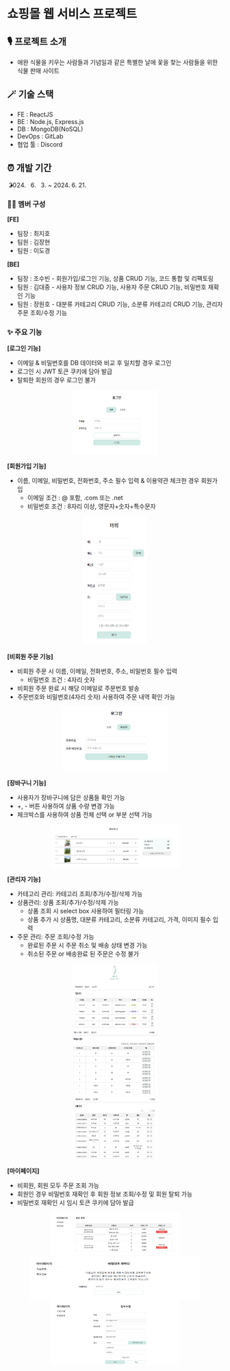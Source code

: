 # 쇼핑몰 웹 서비스 프로젝트
## 🎙️ 프로젝트 소개
- 애완 식물을 키우는 사람들과 기념일과 같은 특별한 날에 꽃을 찾는 사람들을 위한 식물 판매 사이트

## 🪄 기술 스택
- FE : ReactJS
- BE : Node.js, Express.js
- DB : MongoDB(NoSQL)
- DevOps : GitLab
- 협업 툴 : Discord

## ⏰ 개발 기간
- 2024. 6. 3. ~ 2024. 6. 21.

### 🧑‍💻 멤버 구성
**[FE]**
- 팀장 : 최지호
- 팀원 : 김장현
- 팀원 : 이도경

**[BE]**
- 팀장 : 조수빈 - 회원가입/로그인 기능, 상품 CRUD 기능, 코드 통합 및 리팩토링
- 팀원 : 김대중 - 사용자 정보 CRUD 기능, 사용자 주문 CRUD 기능, 비밀번호 재확인 기능
- 팀원 : 장원호 - 대분류 카테고리 CRUD 기능, 소분류 카테고리 CRUD 기능, 관리자 주문 조회/수정 기능

### ✨ 주요 기능
**[로그인 기능]**
- 이메일 & 비밀번호를 DB 데이터와 비교 후 일치할 경우 로그인 
- 로그인 시 JWT 토큰 쿠키에 담아 발급
- 탈퇴한 회원의 경우 로그인 불가

<center><img src="./image.png" width="200" height="150"></center>


**[회원가입 기능]**
- 이름, 이메일, 비밀번호, 전화번호, 주소 필수 입력 & 이용약관 체크한 경우 회원가입
   - 이메일 조건 : @ 포함, .com 또는 .net
   - 비밀번호 조건 : 8자리 이상, 영문자+숫자+특수문자

<center><img src="./image-2.png" width="150" height="300"></center>

**[비회원 주문 기능]**
- 비회원 주문 시 이름, 이메일, 전화번호, 주소, 비밀번호 필수 입력
   - 비밀번호 조건 : 4자리 숫자
- 비회원 주문 완료 시 해당 이메일로 주문번호 발송
- 주문번호와 비밀번호(4자리 숫자) 사용하여 주문 내역 확인 가능

<center><img src="./image-1.png" width="250" height="150"></center>

**[장바구니 기능]**
- 사용자가 장바구니에 담은 상품들 확인 가능
- +, - 버튼 사용하여 상품 수량 변경 가능
- 체크박스를 사용하여 상품 전체 선택 or 부분 선택 가능

<center><img src="./image-3.png" width="300" height="100"></center>

**[관리자 기능]**
- 카테고리 관리: 카테고리 조회/추가/수정/삭제 가능
- 상품관리: 상품 조회/추가/수정/삭제 가능
   - 상품 조회 시 select box 사용하여 필터링 가능
   - 상품 추가 시 상품명, 대분류 카테고리, 소분류 카테고리, 가격, 이미지 필수 입력
- 주문 관리: 주문 조회/수정 가능
   - 완료된 주문 시 주문 취소 및 배송 상태 변경 가능
   - 취소된 주문 or 배송완료 된 주문은 수정 불가

<center><img src="./image-4.png" width="200" height="150"></center>
<center><img src="./image-5.png" width="200" height="150"></center>
<center><img src="./image-6.png" width="200" height="150"></center>

**[마이페이지]**
- 비회원, 회원 모두 주문 조회 가능
- 회원인 경우 비밀번호 재확인 후 회원 정보 조회/수정 및 회원 탈퇴 가능
- 비밀번호 재확인 시 임시 토큰 쿠키에 담아 발급

<center><img src="./image-7.png" width="300" height="100"></center>
<center><img src="./image-8.png" width="400" height="100"></center>
<center><img src="./image-9.png" width="300" height="150"></center>
